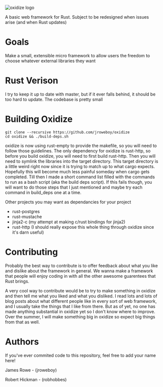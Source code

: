 ![oxidize logo](https://raw.github.com/jroweboy/oxidize/master/oxidize_logo_smaller.png)

A basic web framework for Rust. Subject to be redesigned when issues arise (and when Rust updates)

Goals
=====

Make a small, extensible micro framework to allow users the freedom to choose whatever external libraries they want 

Rust Verison
============

I try to keep it up to date with master, but if it ever falls behind, it should be too hard to update. The codebase is pretty small

Building Oxidize
================

    git clone --recursive https://github.com/jroweboy/oxidize
    cd oxidize && ./build-deps.sh

oxidize is now using rust-empty to provide the makefile, so you will need to follow those guidelines. The only dependency for oxidize is rust-http, so before you build oxidize, you will need to first build rust-http. Then you will need to symlink the libraries into the target directory. This target directory is a little weird right now since it is trying to match up to what cargo expects. Hopefully this will become much less painful someday when cargo gets completed. Till then I made a short command list filled with the commands to run as a bash script (aka the build deps script). If this fails though, you will want to do those steps that I just mentioned and maybe try each command in build_deps one at a time.

Other projects you may want as dependancies for your project

 * rust-postgres
 * rust-mustache
 * jinja2-c (my attempt at making c/rust bindings for jinja2)
 * rust-http (I should really expose this whole thing through oxidize since it's darn useful)


Contributing
============

Probably the best way to contribute is to offer feedback about what you like and dislike about the framework in general. We wanna make a framework that people will enjoy coding in with all the other awesome guarentees that Rust brings. 

A very cool way to contribute would be to try to make something in oxidize and then tell me what you liked and what you disliked. I read lots and lots of blog posts about what different people like in every sort of web framework, and I usually take the things that I like from there. But as of yet, no one has made anything substantial in oxidize yet so I don't know where to improve. Over the summer, I will make something big in oxidize so expect big things from that as well.

Authors
=======

If you've ever commited code to this repository, feel free to add your name here!

 James Rowe - (jroweboy)

 Robert Hickman - (robhobbes)
